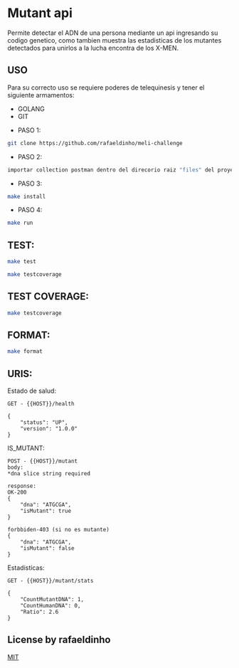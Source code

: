# Mutant api
Permite detectar el ADN de una persona mediante un api ingresando su codigo genetico, como tambien muestra las estadisticas de los mutantes detectados para unirlos a la lucha encontra de los X-MEN.

## USO

Para su correcto uso se requiere poderes de telequinesis y tener el siguiente armamentos:
* GOLANG
* GIT

- PASO 1:
```bash
git clone https://github.com/rafaeldinho/meli-challenge
```

- PASO 2:
```bash
importar collection postman dentro del direcorio raiz "files" del proyecto con los distintos multiversos (ambientes local/prod)
```

- PASO 3:
```bash
make install
```

- PASO 4:
```bash
make run
```

## TEST:
```bash
make test
```

```bash
make testcoverage
```

## TEST COVERAGE:
```bash
make testcoverage
```

## FORMAT:
```bash
make format
```

## URIS:
Estado de salud:
```
GET - {{HOST}}/health

{
    "status": "UP",
    "version": "1.0.0"
}
```

IS_MUTANT:
```
POST - {{HOST}}/mutant
body:
*dna slice string required

response:
OK-200
{
    "dna": "ATGCGA",
    "isMutant": true
}

forbbiden-403 (si no es mutante)
{
    "dna": "ATGCGA",
    "isMutant": false
}

```

Estadisticas:
```
GET - {{HOST}}/mutant/stats

{
    "CountMutantDNA": 1,
    "CountHumanDNA": 0,
    "Ratio": 2.6
}
```

## License by rafaeldinho
[MIT](https://choosealicense.com/licenses/mit/)
